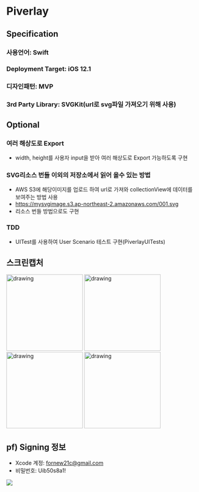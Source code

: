 # Piverlay

## Specification

### 사용언어: Swift
### Deployment Target: iOS 12.1
### 디자인패턴: MVP
### 3rd Party Library: SVGKit(url로 svg파일 가져오기 위해 사용)
 
## Optional

### 여러 해상도로 Export
- width, height를 사용자 input을 받아 여러 해상도로 Export 가능하도록 구현

### SVG리소스 번들 이외의 저장소에서 읽어 올수 있는 방법
- AWS S3에 해당이미지를 업로드 하여 url로 가져와 collectionView에 데이터를 보여주는 방법 사용
- https://mysvgimage.s3.ap-northeast-2.amazonaws.com/001.svg
- 리소스 번들 방법으로도 구현

### TDD
- UITest를 사용하여 User Scenario 테스트 구현(PiverlayUITests)

## 스크린캡처
 
 <img src="https://screenshotwc.s3.ap-northeast-2.amazonaws.com/IMG_2392.PNG" alt="drawing" width="200"/> 
 <img src="https://screenshotwc.s3.ap-northeast-2.amazonaws.com/IMG_2387.PNG" alt="drawing" width="200"/> 
    <img src="https://screenshotwc.s3.ap-northeast-2.amazonaws.com/IMG_2388.PNG" alt="drawing" width="200"/> 
    <img src="https://screenshotwc.s3.ap-northeast-2.amazonaws.com/IMG_2389.PNG" alt="drawing" width="200"/> 
    

## pf) Signing 정보
- Xcode 계정: fornew21c@gmail.com
- 비밀번호: Uib50s8a1!

![](https://screenshotwc.s3.ap-northeast-2.amazonaws.com/codeSigning.png)
      